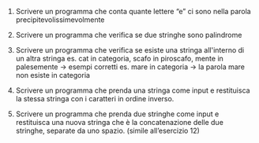 1. Scrivere un programma che conta quante lettere “e” ci sono nella parola precipitevolissimevolmente 

2. Scrivere un programma che verifica  se due stringhe sono palindrome 

3. Scrivere un programma che verifica se esiste una stringa all'interno di un altra stringa es. cat in categoria, scafo in piroscafo, mente in palesemente → esempi corretti
es. mare in categoria → la parola mare non esiste in categoria

4. Scrivere un programma che prenda una stringa come input e restituisca la stessa stringa con i caratteri in ordine inverso.

5. Scrivere un programma che prenda due stringhe come input e restituisca una nuova stringa che è la concatenazione delle due stringhe, separate da uno spazio. (simile all’esercizio 12)
